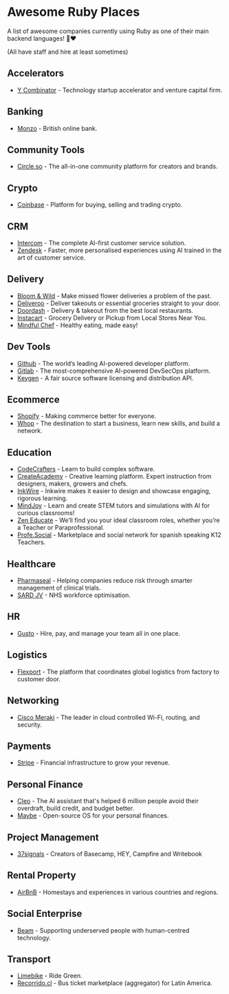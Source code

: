 # Awesome Ruby Places

A list of awesome companies currently using Ruby as one of their main backend languages! 💎❤️

(All have staff and hire at least sometimes)

## Accelerators

- [Y Combinator](https://ycombinator.com) - Technology startup accelerator and venture capital firm.

## Banking

- [Monzo](https://monzo.com/) - British online bank.

## Community Tools

- [Circle.so](https://circle.so/) - The all-in-one community platform for creators and brands.

## Crypto

- [Coinbase](https://coinbase.com/) - Platform for buying, selling and trading crypto.

## CRM

- [Intercom](https://intercom.com/) - The complete AI-first customer service solution.
- [Zendesk](https://zendesk.com/) - Faster, more personalised experiences using AI trained in the art of customer service.

## Delivery

- [Bloom & Wild](https://www.bloomandwild.com/) - Make missed flower deliveries a problem of the past.
- [Deliveroo](https://deliveroo.com/) - Deliver takeouts or essential groceries straight to your door.
- [Doordash](https://doordash.com/) - Delivery & takeout from the best local restaurants. 
- [Instacart](https://instacart.com) - Grocery Delivery or Pickup from Local Stores Near You.
- [Mindful Chef](https://www.mindfulchef.com/) - Healthy eating, made easy!

## Dev Tools

- [Github](https://github.com/) - The world’s leading AI-powered developer platform.
- [Gitlab](https://gitlab.com/) - The most-comprehensive AI-powered DevSecOps platform.
- [Keygen](https://keygen.sh/) - A fair source software licensing and distribution API.

## Ecommerce

- [Shopify](https://shopify.com/) - Making commerce better for everyone.
- [Whop](https://whop.com) - The destination to start a business, learn new skills, and build a network.

## Education
- [CodeCrafters](https://codecrafters.io) - Learn to build complex software.
- [CreateAcademy](https://www.createacademy.com/) - Creative learning platform. Expert instruction from designers, makers, growers and chefs.
- [InkWire](https://www.inkwire.co/) - Inkwire makes it easier to design and showcase engaging, rigorous learning.
- [MindJoy](https://www.mindjoy.com/) - Learn and create STEM tutors and simulations with AI for curious classrooms!
- [Zen Educate](https://zeneducate.com/) - We’ll find you your ideal classroom roles, whether you’re a Teacher or Paraprofessional.
- [Profe.Social](https://profe.social/) - Marketplace and social network for spanish speaking K12 Teachers.

## Healthcare

- [Pharmaseal](https://www.pharmaseal.co/) - Helping companies reduce risk through smarter management of clinical trials.
- [SARD JV](https://www.sardjv.co.uk/) - NHS workforce optimisation.

## HR

- [Gusto](https://gusto.com/) - Hire, pay, and manage your team all in one place.

## Logistics

- [Flexport](https://flexport.com) - The platform that coordinates global logistics from factory to customer door.

## Networking

- [Cisco Meraki](https://meraki.cisco.com/) - The leader in cloud controlled Wi-Fi, routing, and security.

## Payments

- [Stripe](https://stripe.com) - Financial infrastructure to grow your revenue.

## Personal Finance

- [Cleo](https://web.meetcleo.com/) - The AI assistant that's helped 6 million people avoid their overdraft, build credit, and budget better.
- [Maybe](https://maybe.co/) - Open-source OS for your personal finances.

## Project Management

- [37signals](https://37signals.com) - Creators of Basecamp, HEY, Campfire and Writebook

## Rental Property

- [AirBnB](https://airbnb.com/) - Homestays and experiences in various countries and regions.

## Social Enterprise

- [Beam](https://beam.org) - Supporting underserved people with human-centred technology.

## Transport

- [Limebike](https://li.me/) - Ride Green.
- [Recorrido.cl](https://recorrido.cl/) - Bus ticket marketplace (aggregator) for Latin America.
